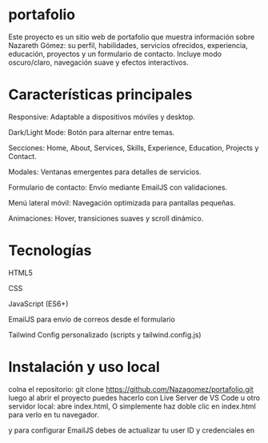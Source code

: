 # portafolio
Este proyecto es un sitio web de portafolio que muestra información sobre Nazareth Gómez: su perfil, habilidades, servicios ofrecidos, experiencia, educación, proyectos y un formulario de contacto. Incluye modo oscuro/claro, navegación suave y efectos interactivos.

# Características principales

Responsive: Adaptable a dispositivos móviles y desktop.

Dark/Light Mode: Botón para alternar entre temas.

Secciones: Home, About, Services, Skills, Experience, Education, Projects y Contact.

Modales: Ventanas emergentes para detalles de servicios.

Formulario de contacto: Envío mediante EmailJS con validaciones.

Menú lateral móvil: Navegación optimizada para pantallas pequeñas.

Animaciones: Hover, transiciones suaves y scroll dinámico.

# Tecnologías

HTML5

CSS

JavaScript (ES6+)

EmailJS para envío de correos desde el formulario

Tailwind Config personalizado (scripts y tailwind.config.js)

 # Instalación y uso local
 colna el repositorio: git clone https://github.com/Nazagomez/portafolio.git
luego al abrir el proyecto puedes hacerlo con Live Server de VS Code u otro servidor local: abre index.html,
O simplemente haz doble clic en index.html para verlo en tu navegador.

y para configurar EmailJS debes de actualizar tu user ID y credenciales en <script> dentro de index.html.
Y crea un servicio y plantilla en EmailJS y copia sus IDs en script.js. Para que el proyecto funcione con tus datos.
